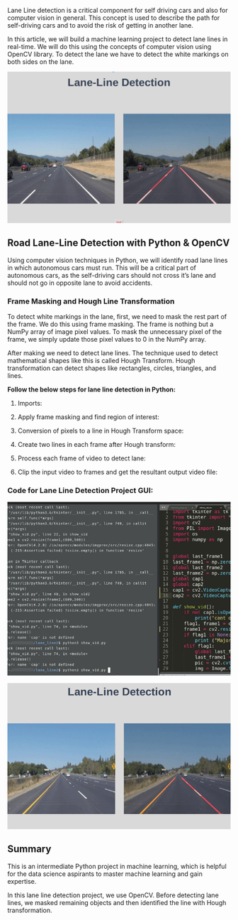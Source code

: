 Lane Line detection is a critical component for self driving cars and also for computer vision in general. This concept is used to describe the path for self-driving cars and to avoid the risk of getting in another lane.

In this article, we will build a machine learning project to detect lane lines in real-time. We will do this using the concepts of computer vision using OpenCV library. To detect the lane we have to detect the white markings on both sides on the lane.

![LL Detection](https://github.com/hemangikinger/LaneLineDetection/blob/master/lane-line-detection-ml-project-LL.jpg)

## Road Lane-Line Detection with Python & OpenCV

Using computer vision techniques in Python, we will identify road lane lines in which autonomous cars must run. This will be a critical part of autonomous cars, as the self-driving cars should not cross it’s lane and should not go in opposite lane to avoid accidents.

### Frame Masking and Hough Line Transformation

To detect white markings in the lane, first, we need to mask the rest part of the frame. We do this using frame masking. The frame is nothing but a NumPy array of image pixel values. To mask the unnecessary pixel of the frame, we simply update those pixel values to 0 in the NumPy array.

After making we need to detect lane lines. The technique used to detect mathematical shapes like this is called Hough Transform. Hough transformation can detect shapes like rectangles, circles, triangles, and lines.

**Follow the below steps for lane line detection in Python:**

1. Imports:

2. Apply frame masking and find region of interest:

3. Conversion of pixels to a line in Hough Transform space:

4. Create two lines in each frame after Hough transform:

5. Process each frame of video to detect lane:

6. Clip the input video to frames and get the resultant output video file:

### Code for Lane Line Detection Project GUI:

![LL Detection](https://github.com/hemangikinger/LaneLineDetection/blob/master/Code-1.png)

![LL Detection](https://github.com/hemangikinger/LaneLineDetection/blob/master/Code-2.png)

## Summary

This is an intermediate Python project in machine learning, which is helpful for the data science aspirants to master machine learning and gain expertise.

In this lane line detection project, we use OpenCV. Before detecting lane lines, we masked remaining objects and then identified the line with Hough transformation.
